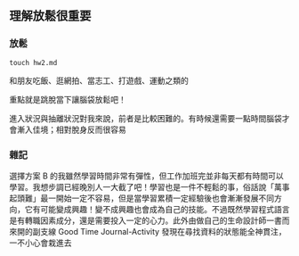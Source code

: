 ## 理解放鬆很重要

### 放鬆

`touch hw2.md`

和朋友吃飯、逛網拍、當志工、打遊戲、運動之類的

重點就是跳脫當下讓腦袋放鬆吧！

進入狀況與抽離狀況對我來說，前者是比較困難的。有時候還需要一點時間腦袋才會漸入佳境；相對脫身反而很容易



### 雜記

選擇方案 B 的我雖然學習時間非常有彈性，但工作加班完並非每天都有時間可以學習。我想步調已經晚別人一大截了吧！學習也是一件不輕鬆的事，俗話說「萬事起頭難」最一開始一定不容易，但是當學習累積一定經驗後也會漸漸發展不同方向，它有可能變成興趣！變不成興趣也會成為自己的技能。不過既然學習程式語言是有轉職因素成分，還是需要投入一定的心力。此外由做自己的生命設計師一書而來開的副支線 Good Time Journal-Activity 發現在尋找資料的狀態能全神貫注，一不小心會栽進去